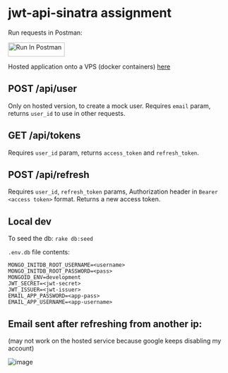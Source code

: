 # jwt-api-sinatra assignment

Run requests in Postman:

[<img src="https://run.pstmn.io/button.svg" alt="Run In Postman" style="width: 128px; height: 32px;">](https://god.gw.postman.com/run-collection/34454879-47cdf2ae-e410-475c-994c-ab76f34dee56?action=collection%2Ffork&source=rip_markdown&collection-url=entityId%3D34454879-47cdf2ae-e410-475c-994c-ab76f34dee56%26entityType%3Dcollection%26workspaceId%3D3aa4d990-fe59-4d29-bfac-8d664e6f37dc)

Hosted application onto a VPS (docker containers) [here](http://95.174.94.72:4567)

## POST /api/user
Only on hosted version, to create a mock user. Requires `email` param, returns `user_id` to use in other requests.

## GET /api/tokens
Requires `user_id` param, returns `access_token` and `refresh_token`.

## POST /api/refresh
Requires `user_id`, `refresh_token` params, Authorization header in `Bearer <access token>` format. Returns a new access token.

## Local dev

To seed the db: `rake db:seed`

`.env.db` file contents:

```
MONGO_INITDB_ROOT_USERNAME=<username>
MONGO_INITDB_ROOT_PASSWORD=<pass>
MONGOID_ENV=development
JWT_SECRET=<jwt-secret>
JWT_ISSUER=<jwt-issuer>
EMAIL_APP_PASSWORD=<app-pass>
EMAIL_APP_USERNAME=<app-username>
```

## Email sent after refreshing from another ip:

(may not work on the hosted service because google keeps disabling my account)

![image](https://github.com/user-attachments/assets/862dc38e-489e-400e-9ed3-5195f32939ae)
